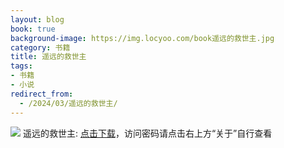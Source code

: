 ```yaml
---
layout: blog
book: true
background-image: https://img.locyoo.com/book遥远的救世主.jpg
category: 书籍
title: 遥远的救世主
tags:
- 书籍
- 小说
redirect_from:
  - /2024/03/遥远的救世主/
---
```

![](https://img.locyoo.com/book遥远的救世主.jpg)
遥远的救世主: <a name = "ref1" href="https://url18.ctfile.com/f/50983618-1049918905-96c9c5?p=3619">点击下载</a>，访问密码请点击右上方“关于”自行查看